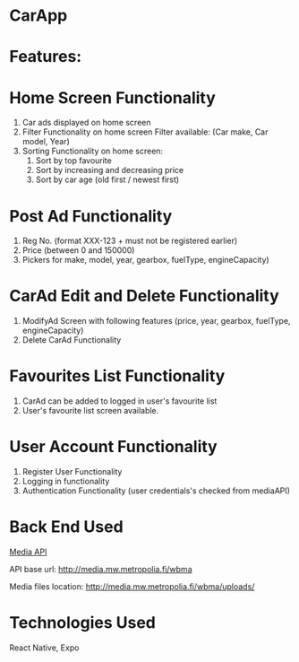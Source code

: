 # CarApp

# Features:

# Home Screen Functionality
1. Car ads displayed on home screen
2. Filter Functionality on home screen 
  Filter available: (Car make, Car model, Year)
3. Sorting Functionality on home screen:
   1. Sort by top favourite
   1. Sort by increasing and decreasing price
   2. Sort by car age (old first / newest first)
  
# Post Ad Functionality
1. Reg No. (format XXX-123 + must not be registered earlier)
2. Price (between 0 and 150000)
3. Pickers for make, model, year, gearbox, fuelType, engineCapacity)

# CarAd Edit and Delete Functionality
1. ModifyAd Screen with following features
  (price, year, gearbox, fuelType, engineCapacity)
2. Delete CarAd Functionality 

# Favourites List Functionality
1. CarAd can be added to logged in user's favourite list
2. User's favourite list screen available. 

# User Account Functionality
1. Register User Functionality
2. Logging in functionality
3. Authentication Functionality (user credentials's checked from mediaAPI)

# Back End Used

[Media API](http://media.mw.metropolia.fi/wbma/docs/)

API base url: http://media.mw.metropolia.fi/wbma

Media files location: http://media.mw.metropolia.fi/wbma/uploads/

# Technologies Used

React Native, Expo

